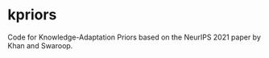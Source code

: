 # kpriors
Code for Knowledge-Adaptation Priors based on the NeurIPS 2021 paper by Khan and Swaroop.
